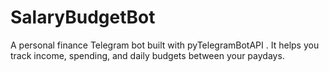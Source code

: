 # SalaryBudgetBot
A personal finance Telegram bot built with pyTelegramBotAPI . It helps you track income, spending, and daily budgets between your paydays.

